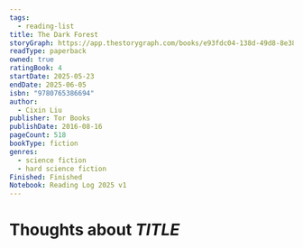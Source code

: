 ```yaml
---
tags:
  - reading-list
title: The Dark Forest
storyGraph: https://app.thestorygraph.com/books/e93fdc04-138d-49d8-8e38-f9828bb9190c
readType: paperback
owned: true
ratingBook: 4
startDate: 2025-05-23
endDate: 2025-06-05
isbn: "9780765386694"
author:
  - Cixin Liu
publisher: Tor Books
publishDate: 2016-08-16
pageCount: 518
bookType: fiction
genres:
  - science fiction
  - hard science fiction
Finished: Finished
Notebook: Reading Log 2025 v1
---
```


# Thoughts about _TITLE_
